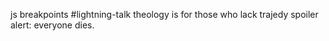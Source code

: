 
js breakpoints #lightning-talk
theology is for those who lack trajedy
spoiler alert: everyone dies.